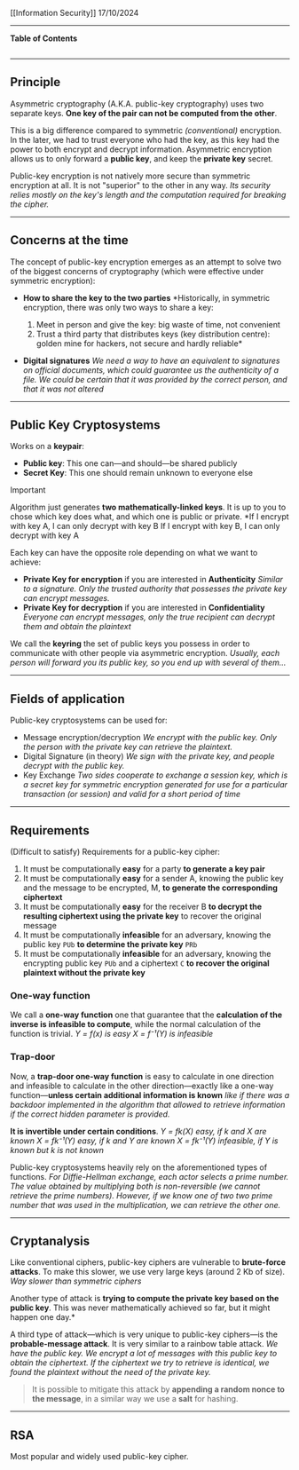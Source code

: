 [[Information Security]]
17/10/2024
****
**Table of Contents**
```table-of-contents
```

****
## Principle

Asymmetric cryptography (A.K.A. public-key cryptography) uses two separate keys. **One key of the pair can not be computed from the other**.

This is a big difference compared to symmetric *(conventional)* encryption. In the later, we had to trust everyone who had the key, as this key had the power to both encrypt and decrypt information. 
Asymmetric encryption allows us to only forward a **public key**, and keep the **private key** secret.

Public-key encryption is not natively more secure than symmetric encryption at all. It is not "superior" to the other in any way. 
	*Its security relies mostly on the key's length and the computation required for breaking the cipher.*


****
## Concerns at the time

The concept of public-key encryption emerges as an attempt to solve two of the biggest concerns of cryptography (which were effective under symmetric encryption):
- **How to share the key to the two parties**
	*Historically, in symmetric encryption, there was only two ways to share a key:
	1. Meet in person and give the key: big waste of time, not convenient
	2. Trust a third party that distributes keys (key distribution centre): golden mine for hackers, not secure and hardly reliable*

- **Digital signatures**
	*We need a way to have an equivalent to signatures on official documents, which could guarantee us the authenticity of a file. We could be certain that it was provided by the correct person, and that it was not altered*


****
## Public Key Cryptosystems

Works on a **keypair**:
- **Public key**: This one can—and should—be shared publicly
- **Secret Key**: This one should remain unknown to everyone else

> [!important]
> Algorithm just generates **two mathematically-linked keys**. It is up to you to chose which key does what, and which one is public or private.
> 	*If I encrypt with key A, I can only decrypt with key B
> 	If I encrypt with key B, I can only decrypt with key A

Each key can have the opposite role depending on what we want to achieve:
- **Private Key for encryption** if you are interested in **Authenticity**
	*Similar to a signature. Only the trusted authority that possesses the private key can encrypt messages.*
- **Private Key for decryption** if you are interested in **Confidentiality**
	*Everyone can encrypt messages, only the true recipient can decrypt them and obtain the plaintext*

We call the **keyring** the set of public keys you possess in order to communicate with other people via asymmetric encryption.
	*Usually, each person will forward you its public key, so you end up with several of them...*


****
## Fields of application

Public-key cryptosystems can be used for:
- Message encryption/decryption
	*We encrypt with the public key. Only the person with the private key can retrieve the plaintext.*
- Digital Signature (in theory)
	*We sign with the private key, and people decrypt with the public key.*
- Key Exchange
	*Two sides cooperate to exchange a session key, which is a secret key for
	symmetric encryption generated for use for a particular transaction (or
	session) and valid for a short period of time*


****
## Requirements

(Difficult to satisfy) Requirements for a public-key cipher:
1. It must be computationally **easy** for a party **to generate a key pair**
2. It must be computationally **easy** for a sender A, knowing the public key and the
	message to be encrypted, M, **to generate the corresponding ciphertext**
3. It must be computationally **easy** for the receiver B **to decrypt the resulting
	ciphertext using the private key** to recover the original message
4. It must be computationally **infeasible** for an adversary, knowing the public key `PUb` **to
	determine the private key** `PRb`
5. It must be computationally **infeasible** for an adversary, knowing the encrypting public key `PUb` and a ciphertext `C` **to recover the original plaintext without the private key**

### One-way function

We call a **one-way function** one that guarantee that the **calculation of the inverse is infeasible to compute**, while the normal calculation of the function is trivial.
	*Y = f(x) is easy
	X = f⁻¹(Y) is infeasible*

### Trap-door

Now, a **trap-door one-way function** is easy to calculate in one direction and infeasible
to calculate in the other direction—exactly like a one-way function—**unless certain additional information is known** 
	*like if there was a backdoor implemented in the algorithm that allowed to retrieve information if the correct hidden parameter is provided.* 

**It is invertible under certain conditions**.
	*Y = fk(X) easy, if k and X are known
	X = fk⁻¹(Y) easy, if k and Y are known
	X = fk⁻¹(Y) infeasible, if Y is known but k is not known*

Public-key cryptosystems heavily rely on the aforementioned types of functions.
	*For Diffie-Hellman exchange, each actor selects a prime number. The value obtained by multiplying both is non-reversible (we cannot retrieve the prime numbers). However, if we know one of two two prime number that was used in the multiplication, we can retrieve the other one.*


****
## Cryptanalysis

Like conventional ciphers, public-key ciphers are vulnerable to **brute-force attacks**. To make this slower, we use very large keys (around 2 Kb of size).
	*Way slower than symmetric ciphers*

Another type of attack is **trying to compute the private key based on the public key**. 
	This was never mathematically achieved so far, but it might happen one day.*

A third type of attack—which is very unique to public-key ciphers—is the **probable-message attack**. It is very similar to a rainbow table attack.
	*We have the public key. We encrypt a lot of messages with this public key to obtain the ciphertext. If the ciphertext we try to retrieve is identical, we found the plaintext without the need of the private key.*
> It is possible to mitigate this attack by **appending a random nonce to the message**, in a similar way we use a **salt** for hashing.


****
## RSA

Most popular and widely used public-key cipher.